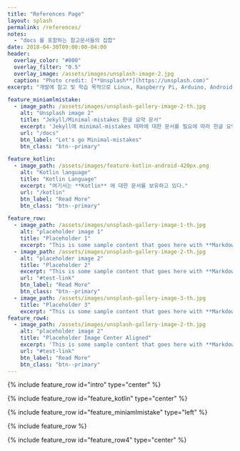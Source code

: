```yaml
---
title: "References Page"
layout: splash
permalink: /references/
notes:
  - "docs 를 포함하는 참고문서들의 집합"
date: 2018-04-30T09:00:00-04:00
header:
  overlay_color: "#000"
  overlay_filter: "0.5"
  overlay_image: /assets/images/unsplash-image-2.jpg
  caption: "Photo credit: [**Unsplash**](https://unsplash.com)"
excerpt: "개발에 참고 및 학습 목적으로 Linux, Raspberry Pi, Arduino, Android, Firebase, Python, Bigdata R 등에 관련한 블로그 포스팅을 좀더 정리하고, 완료된 문서를 나열하고 있다."

feature_miniamlmistake:
  - image_path: /assets/images/unsplash-gallery-image-2-th.jpg
    alt: "Unsplash image 2"
    title: "Jekyll/Minimal-mistakes 한글 요약 문서"
    excerpt: 'Jekyll에 minimal-mistakes 테마에 대한 문서를 필요에 따라 한글 요약 문서이다.  `type="left"`'
    url: "/docs"
    btn_label: "Let's go Minimal-mistakes"
    btn_class: "btn--primary"

feature_kotlin:
  - image_path: /assets/images/feature-kotlin-android-420px.png
    alt: "Kotlin language"
    title: "Kotlin Language"
    excerpt: "여기서는 **Kotlin** 에 대한 문서를 보유하고 있다."
    url: "/kotlin"
    btn_label: "Read More"
    btn_class: "btn--primary"

feature_row:
  - image_path: /assets/images/unsplash-gallery-image-1-th.jpg
    alt: "placeholder image 1"
    title: "Placeholder 1"
    excerpt: "This is some sample content that goes here with **Markdown** formatting."
  - image_path: /assets/images/unsplash-gallery-image-2-th.jpg
    alt: "placeholder image 2"
    title: "Placeholder 2"
    excerpt: "This is some sample content that goes here with **Markdown** formatting."
    url: "#test-link"
    btn_label: "Read More"
    btn_class: "btn--primary"
  - image_path: /assets/images/unsplash-gallery-image-3-th.jpg
    title: "Placeholder 3"
    excerpt: "This is some sample content that goes here with **Markdown** formatting."
feature_row4:
  - image_path: /assets/images/unsplash-gallery-image-2-th.jpg
    alt: "placeholder image 2"
    title: "Placeholder Image Center Aligned"
    excerpt: 'This is some sample content that goes here with **Markdown** formatting. Centered with `type="center"`'
    url: "#test-link"
    btn_label: "Read More"
    btn_class: "btn--primary"
---
```


{% include feature_row id="intro" type="center" %}

{% include feature_row id="feature_kotlin" type="center" %}

{% include feature_row id="feature_miniamlmistake" type="left" %}

{% include feature_row %}

{% include feature_row id="feature_row4" type="center" %}